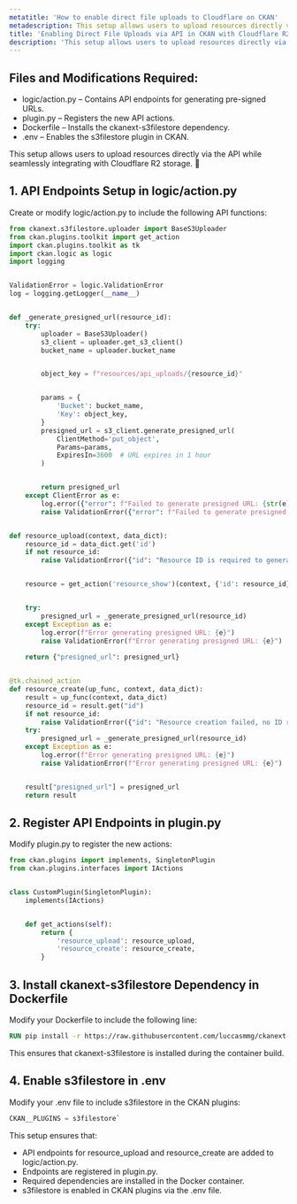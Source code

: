 ```yaml
---
metatitle: 'How to enable direct file uploads to Cloudflare on CKAN'
metadescription: This setup allows users to upload resources directly via the API while seamlessly integrating with Cloudflare R2 storage. 
title: 'Enabling Direct File Uploads via API in CKAN with Cloudflare R2'
description: 'This setup allows users to upload resources directly via the API while seamlessly integrating with Cloudflare R2 storage. '
---
```


## Files and Modifications Required:

- logic/action.py – Contains API endpoints for generating pre-signed URLs.
- plugin.py – Registers the new API actions.
- Dockerfile – Installs the ckanext-s3filestore dependency.
- .env – Enables the s3filestore plugin in CKAN.

This setup allows users to upload resources directly via the API while seamlessly integrating with Cloudflare R2 storage. 🚀

## 1. API Endpoints Setup in logic/action.py

Create or modify logic/action.py to include the following API functions:

```python
from ckanext.s3filestore.uploader import BaseS3Uploader
from ckan.plugins.toolkit import get_action
import ckan.plugins.toolkit as tk
import ckan.logic as logic
import logging


ValidationError = logic.ValidationError
log = logging.getLogger(__name__)


def _generate_presigned_url(resource_id):
    try:
        uploader = BaseS3Uploader()
        s3_client = uploader.get_s3_client()
        bucket_name = uploader.bucket_name


        object_key = f"resources/api_uploads/{resource_id}"


        params = {
            'Bucket': bucket_name,
            'Key': object_key,
        }
        presigned_url = s3_client.generate_presigned_url(
            ClientMethod='put_object',
            Params=params,
            ExpiresIn=3600  # URL expires in 1 hour
        )


        return presigned_url
    except ClientError as e:
        log.error({"error": f"Failed to generate presigned URL: {str(e)}"})
        raise ValidationError({"error": f"Failed to generate presigned URL: {str(e)}"})


def resource_upload(context, data_dict):
    resource_id = data_dict.get('id')
    if not resource_id:
        raise ValidationError({"id": "Resource ID is required to generate upload URL."})


    resource = get_action('resource_show')(context, {'id': resource_id})


    try:
        presigned_url = _generate_presigned_url(resource_id)
    except Exception as e:
        log.error(f"Error generating presigned URL: {e}")
        raise ValidationError(f"Error generating presigned URL: {e}")
        
    return {"presigned_url": presigned_url}


@tk.chained_action
def resource_create(up_func, context, data_dict):
    result = up_func(context, data_dict)
    resource_id = result.get("id")
    if not resource_id:
        raise ValidationError({"id": "Resource creation failed, no ID returned."})
    try:
        presigned_url = _generate_presigned_url(resource_id)
    except Exception as e:
        log.error(f"Error generating presigned URL: {e}")
        raise ValidationError(f"Error generating presigned URL: {e}")


    result["presigned_url"] = presigned_url
    return result
```

## 2. Register API Endpoints in plugin.py

Modify plugin.py to register the new actions:

```python
from ckan.plugins import implements, SingletonPlugin
from ckan.plugins.interfaces import IActions


class CustomPlugin(SingletonPlugin):
    implements(IActions)


    def get_actions(self):
        return {
            'resource_upload': resource_upload,
            'resource_create': resource_create,
        }
```
## 3. Install ckanext-s3filestore Dependency in Dockerfile

Modify your Dockerfile to include the following line:

```dockerfile
RUN pip install -r https://raw.githubusercontent.com/luccasmmg/ckanext-s3filestore/75b97dedc4fdbe4dd514c1bece623fd83e6cd988/requirements.txt
```

This ensures that ckanext-s3filestore is installed during the container build.

## 4. Enable s3filestore in .env

Modify your .env file to include s3filestore in the CKAN plugins:


```python
CKAN__PLUGINS = s3filestore`
```

This setup ensures that:

- API endpoints for resource_upload and resource_create are added to logic/action.py.
- Endpoints are registered in plugin.py.
- Required dependencies are installed in the Docker container.
- s3filestore is enabled in CKAN plugins via the .env file.

